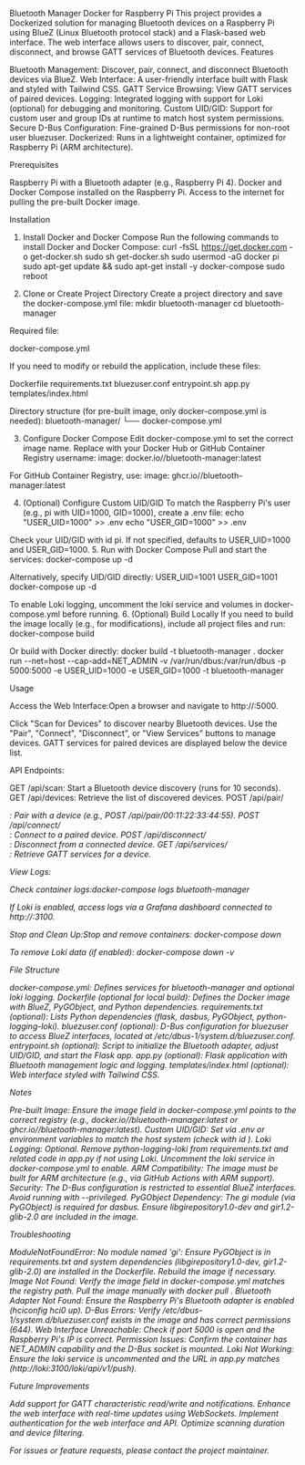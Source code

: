 Bluetooth Manager Docker for Raspberry Pi
This project provides a Dockerized solution for managing Bluetooth devices on a Raspberry Pi using BlueZ (Linux Bluetooth protocol stack) and a Flask-based web interface. The web interface allows users to discover, pair, connect, disconnect, and browse GATT services of Bluetooth devices.
Features

Bluetooth Management: Discover, pair, connect, and disconnect Bluetooth devices via BlueZ.
Web Interface: A user-friendly interface built with Flask and styled with Tailwind CSS.
GATT Service Browsing: View GATT services of paired devices.
Logging: Integrated logging with support for Loki (optional) for debugging and monitoring.
Custom UID/GID: Support for custom user and group IDs at runtime to match host system permissions.
Secure D-Bus Configuration: Fine-grained D-Bus permissions for non-root user bluezuser.
Dockerized: Runs in a lightweight container, optimized for Raspberry Pi (ARM architecture).

Prerequisites

Raspberry Pi with a Bluetooth adapter (e.g., Raspberry Pi 4).
Docker and Docker Compose installed on the Raspberry Pi.
Access to the internet for pulling the pre-built Docker image.

Installation
1. Install Docker and Docker Compose
Run the following commands to install Docker and Docker Compose:
curl -fsSL https://get.docker.com -o get-docker.sh
sudo sh get-docker.sh
sudo usermod -aG docker pi
sudo apt-get update && sudo apt-get install -y docker-compose
sudo reboot

2. Clone or Create Project Directory
Create a project directory and save the docker-compose.yml file:
mkdir bluetooth-manager
cd bluetooth-manager

Required file:

docker-compose.yml

If you need to modify or rebuild the application, include these files:

Dockerfile
requirements.txt
bluezuser.conf
entrypoint.sh
app.py
templates/index.html

Directory structure (for pre-built image, only docker-compose.yml is needed):
bluetooth-manager/
└── docker-compose.yml

3. Configure Docker Compose
Edit docker-compose.yml to set the correct image name. Replace <username> with your Docker Hub or GitHub Container Registry username:
image: docker.io/<username>/bluetooth-manager:latest

For GitHub Container Registry, use:
image: ghcr.io/<username>/bluetooth-manager:latest

4. (Optional) Configure Custom UID/GID
To match the Raspberry Pi's user (e.g., pi with UID=1000, GID=1000), create a .env file:
echo "USER_UID=1000" >> .env
echo "USER_GID=1000" >> .env

Check your UID/GID with id pi. If not specified, defaults to USER_UID=1000 and USER_GID=1000.
5. Run with Docker Compose
Pull and start the services:
docker-compose up -d

Alternatively, specify UID/GID directly:
USER_UID=1001 USER_GID=1001 docker-compose up -d

To enable Loki logging, uncomment the loki service and volumes in docker-compose.yml before running.
6. (Optional) Build Locally
If you need to build the image locally (e.g., for modifications), include all project files and run:
docker-compose build

Or build with Docker directly:
docker build -t bluetooth-manager .
docker run --net=host --cap-add=NET_ADMIN -v /var/run/dbus:/var/run/dbus -p 5000:5000 -e USER_UID=1000 -e USER_GID=1000 -t bluetooth-manager

Usage

Access the Web Interface:Open a browser and navigate to http://<Raspberry-Pi-IP>:5000.

Click "Scan for Devices" to discover nearby Bluetooth devices.
Use the "Pair", "Connect", "Disconnect", or "View Services" buttons to manage devices.
GATT services for paired devices are displayed below the device list.


API Endpoints:

GET /api/scan: Start a Bluetooth device discovery (runs for 10 seconds).
GET /api/devices: Retrieve the list of discovered devices.
POST /api/pair/<address>: Pair with a device (e.g., POST /api/pair/00:11:22:33:44:55).
POST /api/connect/<address>: Connect to a paired device.
POST /api/disconnect/<address>: Disconnect from a connected device.
GET /api/services/<address>: Retrieve GATT services for a device.


View Logs:

Check container logs:docker-compose logs bluetooth-manager


If Loki is enabled, access logs via a Grafana dashboard connected to http://<Raspberry-Pi-IP>:3100.


Stop and Clean Up:Stop and remove containers:
docker-compose down

To remove Loki data (if enabled):
docker-compose down -v



File Structure

docker-compose.yml: Defines services for bluetooth-manager and optional loki logging.
Dockerfile (optional for local build): Defines the Docker image with BlueZ, PyGObject, and Python dependencies.
requirements.txt (optional): Lists Python dependencies (flask, dasbus, PyGObject, python-logging-loki).
bluezuser.conf (optional): D-Bus configuration for bluezuser to access BlueZ interfaces, located at /etc/dbus-1/system.d/bluezuser.conf.
entrypoint.sh (optional): Script to initialize the Bluetooth adapter, adjust UID/GID, and start the Flask app.
app.py (optional): Flask application with Bluetooth management logic and logging.
templates/index.html (optional): Web interface styled with Tailwind CSS.

Notes

Pre-built Image: Ensure the image field in docker-compose.yml points to the correct registry (e.g., docker.io/<username>/bluetooth-manager:latest or ghcr.io/<username>/bluetooth-manager:latest).
Custom UID/GID: Set via .env or environment variables to match the host system (check with id <username>).
Loki Logging: Optional. Remove python-logging-loki from requirements.txt and related code in app.py if not using Loki. Uncomment the loki service in docker-compose.yml to enable.
ARM Compatibility: The image must be built for ARM architecture (e.g., via GitHub Actions with ARM support).
Security: The D-Bus configuration is restricted to essential BlueZ interfaces. Avoid running with --privileged.
PyGObject Dependency: The gi module (via PyGObject) is required for dasbus. Ensure libgirepository1.0-dev and gir1.2-glib-2.0 are included in the image.

Troubleshooting

ModuleNotFoundError: No module named 'gi': Ensure PyGObject is in requirements.txt and system dependencies (libgirepository1.0-dev, gir1.2-glib-2.0) are installed in the Dockerfile. Rebuild the image if necessary.
Image Not Found: Verify the image field in docker-compose.yml matches the registry path. Pull the image manually with docker pull <image>.
Bluetooth Adapter Not Found: Ensure the Raspberry Pi's Bluetooth adapter is enabled (hciconfig hci0 up).
D-Bus Errors: Verify /etc/dbus-1/system.d/bluezuser.conf exists in the image and has correct permissions (644).
Web Interface Unreachable: Check if port 5000 is open and the Raspberry Pi's IP is correct.
Permission Issues: Confirm the container has NET_ADMIN capability and the D-Bus socket is mounted.
Loki Not Working: Ensure the loki service is uncommented and the URL in app.py matches (http://loki:3100/loki/api/v1/push).

Future Improvements

Add support for GATT characteristic read/write and notifications.
Enhance the web interface with real-time updates using WebSockets.
Implement authentication for the web interface and API.
Optimize scanning duration and device filtering.

For issues or feature requests, please contact the project maintainer.
